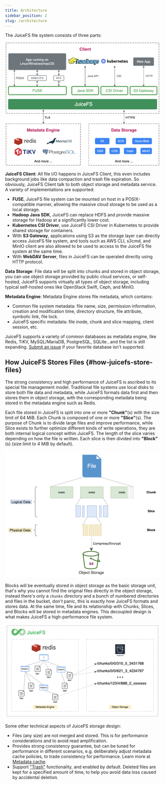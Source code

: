 ```yaml
---
title: Architecture
sidebar_position: 2
slug: /architecture
---
```


The JuiceFS file system consists of three parts:

![](../images/juicefs-arch-new.png)

**JuiceFS Client**: All file I/O happens in JuiceFS Client, this even includes background jobs like data compaction and trash file expiration. So obviously, JuiceFS Client talk to both object storage and metadata service. A variety of implementations are supported:

- **FUSE**, JuiceFS file system can be mounted on host in a POSIX-compatible manner, allowing the massive cloud storage to be used as a local storage.
- **Hadoop Java SDK**, JuiceFS can replace HDFS and provide massive storage for Hadoop at a significantly lower cost.
- **Kubernetes CSI Driver**, use JuiceFS CSI Driver in Kubernetes to provide shared storage for containers.
- With **S3 Gateway**, applications using S3 as the storage layer can directly access JuiceFS file system, and tools such as AWS CLI, s3cmd, and MinIO client are also allowed to be used to access to the JuiceFS file system at the same time.
- With **WebDAV Server**, files in JuiceFS can be operated directly using HTTP protocol.

**Data Storage**: File data will be split into chunks and stored in object storage, you can use object storage provided by public cloud services, or self-hosted, JuiceFS supports virtually all types of object storage, including typical self-hosted ones like OpenStack Swift, Ceph, and MinIO.

**Metadata Engine**: Metadata Engine stores file metadata, which contains:

- Common file system metadata: file name, size, permission information, creation and modification time, directory structure, file attribute, symbolic link, file lock.
- JuiceFS specific metadata: file inode, chunk and slice mapping, client session, etc.

JuiceFS supports a variety of common databases as metadata engine, like Redis, TiKV, MySQL/MariaDB, PostgreSQL, SQLite...and the list is still expanding. [Submit an issue](https://github.com/juicedata/juicefs/issues) if your favorite database isn't supported.

## How JuiceFS Stores Files {#how-juicefs-store-files}

The strong consistency and high performance of JuiceFS is ascribed to its special file management model. Traditional file systems use local disks to store both file data and metadata, while JuiceFS formats data first and then stores them in object storage, with the corresponding metadata being stored in the metadata engine such as Redis.

Each file stored in JuiceFS is split into one or more **"Chunk"**(s) with the size limit of 64 MiB. Each Chunk is composed of one or more **"Slice"**(s). The purpose of Chunk is to divide large files and improve performance, while Slice exists to further optimize different kinds of write operations, they are both internal logical concept within JuiceFS. The length of the slice varies depending on how the file is written. Each slice is then divided into **"Block"**(s) (size limit to 4 MiB by default).

![](../images/juicefs-storage-format-new.png)

Blocks will be eventually stored in object storage as the basic storage unit, that's why you cannot find the original files directly in the object storage, instead there's only a `chunks` directory and a bunch of numbered directories and files in the bucket, don't panic, this is exactly how JuiceFS formats and stores data. At the same time, file and its relationship with Chunks, Slices, and Blocks will be stored in metadata engines. This decoupled design is what makes JuiceFS a high-performance file system.

![](../images/how-juicefs-stores-files-new.png)

Some other technical aspects of JuiceFS storage design:

* Files (any size) are not merged and stored. This is for performance considerations and to avoid read amplification.
* Provides strong consistency guarantee, but can be tuned for performance in different scenarios, e.g. deliberately adjust metadata cache policies, to trade consistency for performance. Learn more at [Metadata cache](../guide/cache_management.md#metadata-cache).
* Support ["Trash"](../security/trash.md) functionality, and enabled by default. Deleted files are kept for a specified amount of time, to help you avoid data loss caused by accidental deletion.
